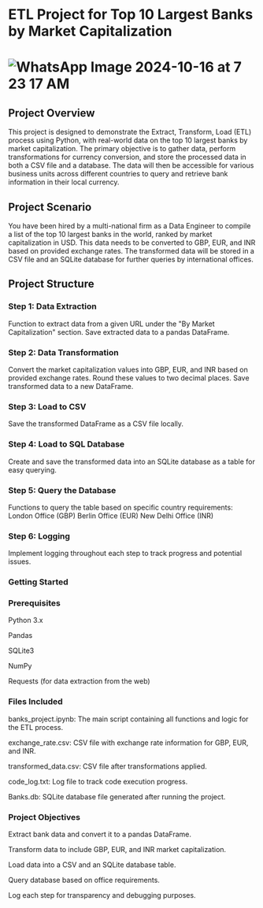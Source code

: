 # ETL Project for Top 10 Largest Banks by Market Capitalization
# ![WhatsApp Image 2024-10-16 at 7 23 17 AM](https://github.com/user-attachments/assets/0147bcca-ff55-4713-9e64-59051205f470)

## Project Overview
This project is designed to demonstrate the Extract, Transform, Load (ETL) process using Python, with real-world data on the top 10 largest banks by market capitalization.
The primary objective is to gather data, perform transformations for currency conversion, and store the processed data in both a CSV file and a database.
The data will then be accessible for various business units across different countries to query and retrieve bank information in their local currency.

## Project Scenario
You have been hired by a multi-national firm as a Data Engineer to compile a list of the top 10 largest banks in the world, ranked by market capitalization in USD. 
This data needs to be converted to GBP, EUR, and INR based on provided exchange rates.
The transformed data will be stored in a CSV file and an SQLite database for further queries by international offices.

## Project Structure
### Step 1: Data Extraction

Function to extract data from a given URL under the "By Market Capitalization" section.
Save extracted data to a pandas DataFrame.

### Step 2: Data Transformation

Convert the market capitalization values into GBP, EUR, and INR based on provided exchange rates.
Round these values to two decimal places.
Save transformed data to a new DataFrame.

### Step 3: Load to CSV

Save the transformed DataFrame as a CSV file locally.

### Step 4: Load to SQL Database

Create and save the transformed data into an SQLite database as a table for easy querying.

### Step 5: Query the Database

Functions to query the table based on specific country requirements:
London Office (GBP)
Berlin Office (EUR)
New Delhi Office (INR)

### Step 6: Logging

Implement logging throughout each step to track progress and potential issues.

### Getting Started
### Prerequisites

Python 3.x

Pandas

SQLite3

NumPy

Requests (for data extraction from the web)

### Files Included
banks_project.ipynb: The main script containing all functions and logic for the ETL process.

exchange_rate.csv: CSV file with exchange rate information for GBP, EUR, and INR.

transformed_data.csv: CSV file after transformations applied.

code_log.txt: Log file to track code execution progress.

Banks.db: SQLite database file generated after running the project.

### Project Objectives
Extract bank data and convert it to a pandas DataFrame.

Transform data to include GBP, EUR, and INR market capitalization.

Load data into a CSV and an SQLite database table.

Query database based on office requirements.

Log each step for transparency and debugging purposes.
